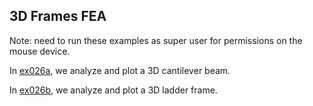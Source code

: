 ## 3D Frames FEA

Note: need to run these examples as super user for permissions on the mouse device.

In [ex026a](ex026a_cantilever_problem), we analyze and plot a 3D cantilever beam.

In [ex026b](ex026b_ladder_problem), we analyze and plot a 3D ladder frame.

